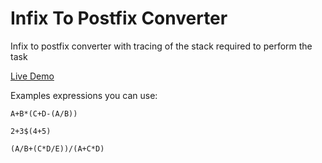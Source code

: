 # Infix To Postfix Converter

Infix to postfix converter with tracing of the stack required to perform the task

[Live Demo](https://amithkk.github.io/infix2postfix)

Examples expressions you can use:
```
A+B*(C+D-(A/B))
```
```
2+3$(4+5)
```
```
(A/B+(C*D/E))/(A+C*D)
```
